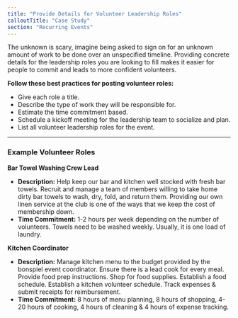 ```yaml
---
title: "Provide Details for Volunteer Leadership Roles"
calloutTitle: "Case Study"
section: "Recurring Events"
---
```


The unknown is scary, imagine being asked to sign on for an unknown amount of work to be done over an unspecified timeline. Providing concrete details for the leadership roles you are looking to fill makes it easier for people to commit and leads to more confident volunteers.

**Follow these best practices for posting volunteer roles:**

- Give each role a title.
- Describe the type of work they will be responsible for.
- Estimate the time commitment based.
- Schedule a kickoff meeting for the leadership team to socialize and plan.
- List all volunteer leadership roles for the event.

---

### Example Volunteer Roles

**Bar Towel Washing Crew Lead**

- **Description:** Help keep our bar and kitchen well stocked with fresh bar towels. Recruit and manage a team of members willing to take home dirty bar towels to wash, dry, fold, and return them. Providing our own linen service at the club is one of the ways that we keep the cost of membership down.
- **Time Commitment:** 1-2 hours per week depending on the number of volunteers. Towels need to be washed weekly. Usually, it is one load of laundry.

**Kitchen Coordinator**

- **Description:** Manage kitchen menu to the budget provided by the bonspiel event coordinator. Ensure there is a lead cook for every meal. Provide food prep instructions. Shop for food supplies. Establish a food schedule. Establish a kitchen volunteer schedule. Track expenses & submit receipts for reimbursement.
- **Time Commitment:** 8 hours of menu planning, 8 hours of shopping, 4-20 hours of cooking, 4 hours of cleaning & 4 hours of expense tracking.
